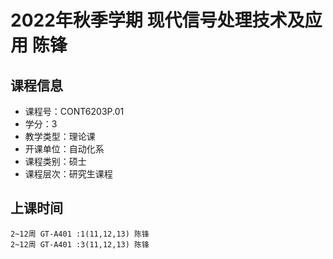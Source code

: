 # 2022年秋季学期 现代信号处理技术及应用 陈锋






## 课程信息

- 课程号：CONT6203P.01
- 学分：3
- 教学类型：理论课
- 开课单位：自动化系
- 课程类别：硕士
- 课程层次：研究生课程

## 上课时间

```
2~12周 GT-A401 :1(11,12,13) 陈锋
2~12周 GT-A401 :3(11,12,13) 陈锋
```

